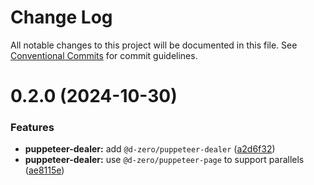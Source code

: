 # Change Log

All notable changes to this project will be documented in this file.
See [Conventional Commits](https://conventionalcommits.org) for commit guidelines.

# 0.2.0 (2024-10-30)

### Features

- **puppeteer-dealer:** add `@d-zero/puppeteer-dealer` ([a2d6f32](https://github.com/d-zero-dev/tools/commit/a2d6f32b6fd914c1c3f3ae93ab98bca60580e7ae))
- **puppeteer-dealer:** use `@d-zero/puppeteer-page` to support parallels ([ae8115e](https://github.com/d-zero-dev/tools/commit/ae8115efc7d76e91f7f2d1036d86d4076fc44d7e))
